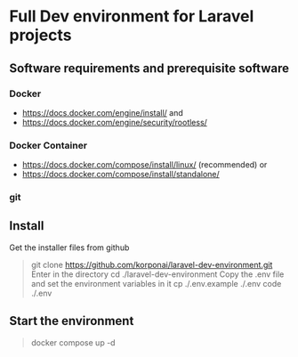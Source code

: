 # Full Dev environment for Laravel projects

## Software requirements and prerequisite software

### Docker
- https://docs.docker.com/engine/install/
and
- https://docs.docker.com/engine/security/rootless/ 


### Docker Container
* https://docs.docker.com/compose/install/linux/ (recommended)
or
* https://docs.docker.com/compose/install/standalone/

### git

## Install
Get the installer files from github
> git clone https://github.com/korponai/laravel-dev-environment.git
Enter in the directory
> cd ./laravel-dev-environment
Copy the .env file and set the environment variables in it
> cp ./.env.example ./.env
> code ./.env

## Start the environment
> docker compose up -d

